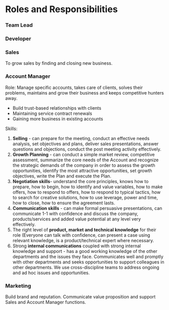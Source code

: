 # Roles and Responsibilities

### Team Lead

### Developer

### Sales
To grow sales by finding and closing new business. 

### Account Manager
Role: Manage specific accounts, takes care of clients, solves their problems, maintains and grow their business and keeps competitive hunters away.
* Build trust-based relationships with clients
* Maintaining service contract renewals
* Gaining more business in existing accounts

Skills:
1. **Selling** - can prepare for the meeting, conduct an effective needs analysis, set objectives and plans, deliver sales presentations, answer questions and objections, conduct the post meeting activity effectively.
2. **Growth Planning** - can conduct a simple market review, competitive assessment, summarize the core needs of the Account and recognize the strategic demands of the company in order to assess the growth opportunities, identify the most attractive opportunities, set growth objectives, write the Plan and execute the Plan.
3. **Negotiation skills**- understand the core principles, knows how to prepare, how to begin, how to identify and value variables, how to make offers, how to respond to offers, how to respond to typical tactics, how to search for creative solutions, how to use leverage, power and time, how to close, how to ensure the agreement lasts.
4. **Communication skills** - can make formal persuasive presentations, can communicate 1-1 with confidence and discuss the company, products/services and added value potential at any level very effectively.
5. The right level of **product, market and technical knowledge** for their role (Everyone can talk with confidence, can present a case using relevant knowledge, is a product/technical expert where necessary.
6. Strong **internal communications** coupled with strong internal knowledge and support - has a good working knowledge of the other departments and the issues they face. Communicates well and promptly with other departments and seeks opportunities to support colleagues in other departments. We use cross-discipline teams to address ongoing and ad hoc issues and opportunities.

### Marketing
Build brand and reputation. Communicate value proposition and support Sales and Account Manager functions.











